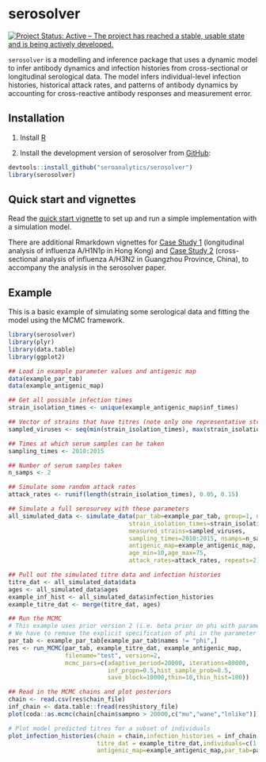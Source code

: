 
<!-- README.md is generated from README.Rmd. Please edit that file -->
serosolver
==========

[![Project Status: Active – The project has reached a stable, usable state and is being actively developed.](https://www.repostatus.org/badges/latest/active.svg)](https://www.repostatus.org/#active)

`serosolver` is a modelling and inference package that uses a dynamic model to infer antibody dynamics and infection histories from cross-sectional or longitudinal serological data. The model infers individual-level infection histories, historical attack rates, and patterns of antibody dynamics by accounting for cross-reactive antibody responses and measurement error.

Installation
------------

1.  Install [R](http://cran.r-project.org)

2.  Install the development version of serosolver from [GitHub](https://github.com/seroanalytics/serosolver):

``` r
devtools::install_github("seroanalytics/serosolver")
library(serosolver)
```

Quick start and vignettes
-------------------------

Read the [quick start vignette](https://seroanalytics.github.io/serosolver/articles/serosolver-quick_start_guide.html) to set up and run a simple implementation with a simulation model.

There are additional Rmarkdown vignettes for [Case Study 1](https://seroanalytics.github.io/serosolver/articles/cs1_vignette.html) (longitudinal analysis of influenza A/H1N1p in Hong Kong) and [Case Study 2](https://seroanalytics.github.io/serosolver/articles/cs2_vignette.html) (cross-sectional analysis of influenza A/H3N2 in Guangzhou Province, China), to accompany the analysis in the serosolver paper.

Example
-------

This is a basic example of simulating some serological data and fitting the model using the MCMC framework.

``` r
library(serosolver)
library(plyr)
library(data.table)
library(ggplot2)

## Load in example parameter values and antigenic map
data(example_par_tab)
data(example_antigenic_map)

## Get all possible infection times
strain_isolation_times <- unique(example_antigenic_map$inf_times)

## Vector of strains that have titres (note only one representative strain per time)
sampled_viruses <- seq(min(strain_isolation_times), max(strain_isolation_times), by=2)

## Times at which serum samples can be taken
sampling_times <- 2010:2015

## Number of serum samples taken
n_samps <- 2

## Simulate some random attack rates
attack_rates <- runif(length(strain_isolation_times), 0.05, 0.15)

## Simulate a full serosurvey with these parameters
all_simulated_data <- simulate_data(par_tab=example_par_tab, group=1, n_indiv=50,
                                  strain_isolation_times=strain_isolation_times,
                                  measured_strains=sampled_viruses,
                                  sampling_times=2010:2015, nsamps=n_samps,
                                  antigenic_map=example_antigenic_map,
                                  age_min=10,age_max=75,
                                  attack_rates=attack_rates, repeats=2)

## Pull out the simulated titre data and infection histories
titre_dat <- all_simulated_data$data
ages <- all_simulated_data$ages
example_inf_hist <- all_simulated_data$infection_histories
example_titre_dat <- merge(titre_dat, ages)

## Run the MCMC
# This example uses prior version 2 (i.e. beta prior on phi with parameters alpha, beta)
# We have to remove the explicit specification of phi in the parameter table
par_tab <- example_par_tab[example_par_tab$names != "phi",]
res <- run_MCMC(par_tab, example_titre_dat, example_antigenic_map, 
                filename="test", version=2,
                mcmc_pars=c(adaptive_period=20000, iterations=80000, 
                            inf_propn=0.5,hist_sample_prob=0.5,
                            save_block=10000,thin=10,thin_hist=100))

## Read in the MCMC chains and plot posteriors
chain <- read.csv(res$chain_file)
inf_chain <- data.table::fread(res$history_file)
plot(coda::as.mcmc(chain[chain$sampno > 20000,c("mu","wane","lnlike")]))

# Plot model predicted titres for a subset of individuals
plot_infection_histories(chain = chain,infection_histories = inf_chain,
                         titre_dat = example_titre_dat,individuals=c(1:4),
                         antigenic_map=example_antigenic_map,par_tab=par_tab)
```
